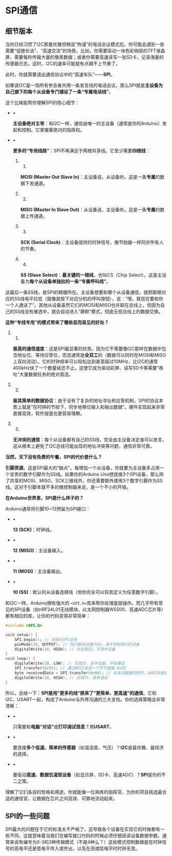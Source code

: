 # SPI通信

## 细节版本

当你已经习惯了I2C那套优雅但稍显“拘谨”的电话会议模式后，你可能会遇到一些需要“促膝长谈”、“高速交流”的场景。比如，你需要驱动一块色彩绚丽的TFT液晶屏，需要每秒传输大量的像素数据；或者你需要高速读写一张SD卡，记录海量的传感器日志。这时，I2C的速率可能就有点跟不上节奏了。

此时，你就需要请出通信协议中的“高速车队”——​**​SPI​**​。

如果说I2C是一场所有参会者共用一条发言线的电话会议，那么SPI就是​**​主设备为自己旗下的每个从设备专门铺设了一条“专属电话线”​**​。

这个比喻能帮你理解SPI的核心细节：

- •
    
    ​**​主设备绝对主导​**​：和I2C一样，通信由唯一的主设备（通常是你的Arduino）发起和控制。它掌握着绝对的指挥权。
    
- •
    
    ​**​更多的“专用线路”​**​：SPI不再满足于两根共享线。它至少需要​**​四根线​**​：
    
    1. 1.
        
        ​**​MOSI (Master Out Slave In)​**​：主设备说，从设备听。这是一条​**​专属​**​的数据下发通道。
        
    2. 2.
        
        ​**​MISO (Master In Slave Out)​**​：从设备说，主设备听。这是一条​**​专属​**​的数据上传通道。
        
    3. 3.
        
        ​**​SCK (Serial Clock)​**​：主设备提供的时钟信号，像节拍器一样同步所有人的节奏。
        
    4. 4.
        
        ​**​SS (Slave Select)​**​：​**​最关键的一根线​**​，也叫CS（Chip Select）。这是主设备为​**​每个从设备单独拉的一条“专属呼叫线”​**​。
        
    

这最后一条SS线，是SPI的精髓所在。主设备想要和哪个从设备通信，就把那根对应的SS线电平拉低（就像是按下对应分机的呼叫按钮），说：“嘿，我现在要和你一个人通话了”。其他从设备虽然它们的MOSI和MISO也并联在总线上，但因为自己的SS线没有被选中，就会自动进入“静默”模式，彻底无视总线上的数据交换。

​**​这种“专线专用”的模式带来了哪些显而易见的好处？​**​

1. 1.
    
    ​**​极高的通信速度​**​：这是SPI最显著的优势。因为它不需要像I2C那样在数据中包含地址位、等待应答位，而且通常是​**​全双工​**​的（数据可以同时在MOSI和MISO上双向流动）。它的时钟频率可以轻松达到甚至超过10MHz，比I2C的通常400kHz快了一个数量级还不止。这使它成为驱动彩屏、读写SD卡等需要“吞吐”大量数据任务的绝对首选。
    
2. 2.
    
    ​**​极其简单的数据协议​**​：由于没有了复杂的地址寻址和应答机制，SPI的协议本质上就是“在时钟的节拍下，同步地移位输入和输出数据”。硬件实现起来非常直接高效，软件层面也更容易理解。
    
3. 3.
    
    ​**​无冲突的通信​**​：每个从设备都有自己的SS线，完全由主设备决定谁可以发言。这从根本上避免了I2C总线可能出现的地址冲突等问题，通信非常可靠。
    

​**​当然，天下没有免费的午餐，SPI的代价是什么？​**​

​**​引脚资源​**​。这是SPI最大的“缺点”。每增加一个从设备，你就要为主设备多占用一个宝贵的数字引脚作为SS线。如果你的Arduino Uno想连接3个SPI设备，那么除了共享的MOSI、MISO、SCK三根线外，你还需要额外使用3个数字引脚作为SS线。这对于引脚本就不多的微控制器来说，是一个不小的开销。

​**​在Arduino世界里，SPI是什么样子的？​**​

Arduino通常将引脚10~13预留为SPI接口：

- •
    
    ​**​13 (SCK)​**​：时钟线。
    
- •
    
    ​**​12 (MISO)​**​：主设备输入。
    
- •
    
    ​**​11 (MOSI)​**​：主设备输出。
    
- •
    
    ​**​10 (SS)​**​：默认的从设备选择线（但你完全可以将其定义为任意数字引脚）。
    

和I2C一样，Arduino拥有强大的 `<SPI.h>`库来帮你处理底层操作。而几乎所有常见的SPI设备（如nRF24L01无线模块、以太网控制器W5500、高速ADC芯片等）都有相应的库，让你的代码变得非常简单：

```cpp
#include <SPI.h>  

void setup() {   
	SPI.begin(); // 初始化SPI总线   
	pinMode(10, OUTPUT); // 将引脚10设置为SS，用于控制我们的设备   
	digitalWrite(10, HIGH); // 先拉高SS，不选中设备 
}  
void loop() {   
	digitalWrite(10, LOW); // 拉低SS，选中设备，开始通话   
	SPI.transfer(0x55); // 通过MOSI发送一个字节数据 0x55   
	byte receivedData = SPI.transfer(0x00); // 在发送数据的同时，从MISO接收一个字节  
	digitalWrite(10, HIGH); // 拉高SS，结束通话 
}
```

所以，总结一下：​**​SPI是用“更多的线”换来了“更简单、更高速”的通信​**​。它和I2C、USART一起，构成了Arduino与外界沟通的三大支柱。你的选择策略会非常清晰：

- •
    
    只需要和​**​电脑“对话”​**​或​**​打印调试信息​**​？用​**​USART​**​。
    
- •
    
    要连接​**​多个低速、简单的传感器​**​（如温湿度、气压）？​**​I2C​**​是最优雅、最经济的选择。
    
- •
    
    要驱动​**​高速、数据饥渴型设备​**​（如显示屏、SD卡、高速ADC）？​**​SPI​**​是你的不二之策。
    

理解了它们各自的性格和用途，你就能像一位熟练的指挥官，为你的项目挑选最合适的通信官，让数据在芯片之间高效、可靠地流动起来。

## SPI的一些问题

SPI最大的问题在于它的标准太不严格了，这导致各个设备在实现它的时候都有一些不同，这就意味着当我们在编写接口代码的时候必须仔细阅读设备数据参数。通常来说有编号为0-3的3种传输模式（不是4种么？）这些模式控制数据是在时钟信号的高电平还是低电平传入或传出，以及在高或低电平时时钟无效。
